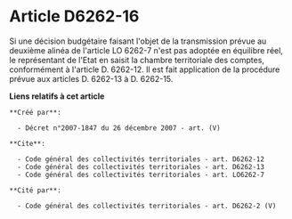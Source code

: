 # Article D6262-16

Si une décision budgétaire faisant l'objet de la transmission prévue au deuxième alinéa de l'article LO 6262-7 n'est pas
adoptée en équilibre réel, le représentant de l'Etat en saisit la chambre territoriale des comptes, conformément à l'article
D. 6262-12. Il est fait application de la procédure prévue aux articles D. 6262-13 à D. 6262-15.

**Liens relatifs à cet article**

	**Créé par**:

	  - Décret n°2007-1847 du 26 décembre 2007 - art. (V)

	**Cite**:

	  - Code général des collectivités territoriales - art. D6262-12
	  - Code général des collectivités territoriales - art. D6262-13
	  - Code général des collectivités territoriales - art. LO6262-7

	**Cité par**:

	  - Code général des collectivités territoriales - art. D6262-2 (V)
